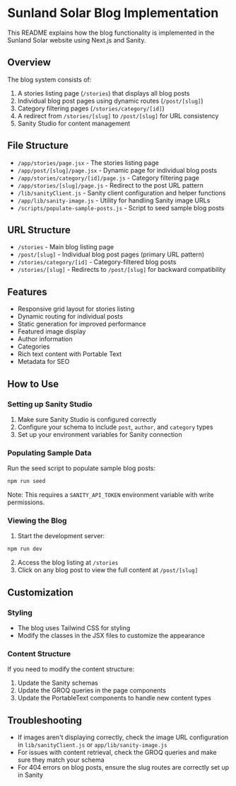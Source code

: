# Sunland Solar Blog Implementation

This README explains how the blog functionality is implemented in the Sunland Solar website using Next.js and Sanity.

## Overview

The blog system consists of:

1. A stories listing page (`/stories`) that displays all blog posts
2. Individual blog post pages using dynamic routes (`/post/[slug]`)
3. Category filtering pages (`/stories/category/[id]`)
4. A redirect from `/stories/[slug]` to `/post/[slug]` for URL consistency
5. Sanity Studio for content management

## File Structure

- `/app/stories/page.jsx` - The stories listing page
- `/app/post/[slug]/page.jsx` - Dynamic page for individual blog posts
- `/app/stories/category/[id]/page.js` - Category filtering page
- `/app/stories/[slug]/page.js` - Redirect to the post URL pattern
- `/lib/sanityClient.js` - Sanity client configuration and helper functions
- `/app/lib/sanity-image.js` - Utility for handling Sanity image URLs
- `/scripts/populate-sample-posts.js` - Script to seed sample blog posts

## URL Structure

- `/stories` - Main blog listing page
- `/post/[slug]` - Individual blog post pages (primary URL pattern)
- `/stories/category/[id]` - Category-filtered blog posts
- `/stories/[slug]` - Redirects to `/post/[slug]` for backward compatibility

## Features

- Responsive grid layout for stories listing
- Dynamic routing for individual posts
- Static generation for improved performance
- Featured image display
- Author information
- Categories
- Rich text content with Portable Text
- Metadata for SEO

## How to Use

### Setting up Sanity Studio

1. Make sure Sanity Studio is configured correctly
2. Configure your schema to include `post`, `author`, and `category` types
3. Set up your environment variables for Sanity connection

### Populating Sample Data

Run the seed script to populate sample blog posts:

```bash
npm run seed
```

Note: This requires a `SANITY_API_TOKEN` environment variable with write permissions.

### Viewing the Blog

1. Start the development server:

```bash
npm run dev
```

2. Access the blog listing at `/stories`
3. Click on any blog post to view the full content at `/post/[slug]`

## Customization

### Styling

- The blog uses Tailwind CSS for styling
- Modify the classes in the JSX files to customize the appearance

### Content Structure

If you need to modify the content structure:

1. Update the Sanity schemas
2. Update the GROQ queries in the page components
3. Update the PortableText components to handle new content types

## Troubleshooting

- If images aren't displaying correctly, check the image URL configuration in `lib/sanityClient.js` or `app/lib/sanity-image.js`
- For issues with content retrieval, check the GROQ queries and make sure they match your schema
- For 404 errors on blog posts, ensure the slug routes are correctly set up in Sanity 